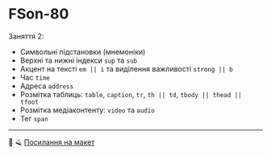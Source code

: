 # FSon-80

Заняття 2:

- Символьні підстановки (мнемоніки)
- Верхні та нижні індекси `sup` та `sub`
- Акцент на тексті `em || i` та виділення важливості `strong || b`
- Час `time`
- Адреса `address`
- Розмітка таблиць: `table`, `caption`, `tr`, `th || td`, `tbody || thead || tfoot`
- Розмітка медіаконтенту: `video` та `audio`
- Тег `span`

---

💈 🪒 [Посилання на макет](https://www.figma.com/file/z6Rb84e4NKxe66QNokOWA8/Barbershop-EN?node-id=1374%3A32)
